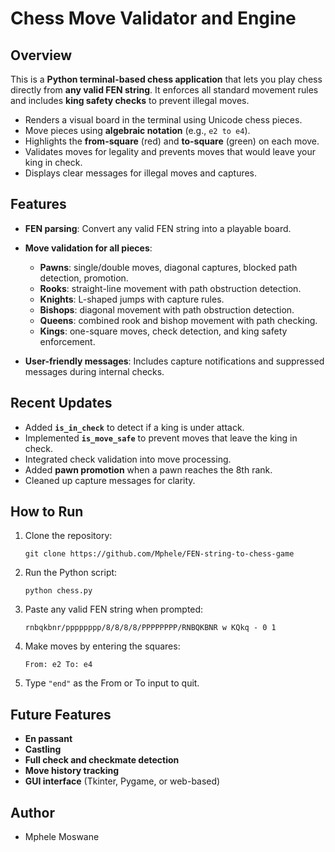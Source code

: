 # Chess Move Validator and Engine

## Overview

This is a **Python terminal-based chess application** that lets you play chess directly from **any valid FEN string**.
It enforces all standard movement rules and includes **king safety checks** to prevent illegal moves.

* Renders a visual board in the terminal using Unicode chess pieces.
* Move pieces using **algebraic notation** (e.g., `e2 to e4`).
* Highlights the **from-square** (red) and **to-square** (green) on each move.
* Validates moves for legality and prevents moves that would leave your king in check.
* Displays clear messages for illegal moves and captures.

## Features

* **FEN parsing**: Convert any valid FEN string into a playable board.
* **Move validation for all pieces**:

  * **Pawns**: single/double moves, diagonal captures, blocked path detection, promotion.
  * **Rooks**: straight-line movement with path obstruction detection.
  * **Knights**: L-shaped jumps with capture rules.
  * **Bishops**: diagonal movement with path obstruction detection.
  * **Queens**: combined rook and bishop movement with path checking.
  * **Kings**: one-square moves, check detection, and king safety enforcement.
* **User-friendly messages**: Includes capture notifications and suppressed messages during internal checks.

## Recent Updates

* Added **`is_in_check`** to detect if a king is under attack.
* Implemented **`is_move_safe`** to prevent moves that leave the king in check.
* Integrated check validation into move processing.
* Added **pawn promotion** when a pawn reaches the 8th rank.
* Cleaned up capture messages for clarity.

## How to Run

1. Clone the repository:

   ```
   git clone https://github.com/Mphele/FEN-string-to-chess-game
   ```
2. Run the Python script:

   ```
   python chess.py
   ```
3. Paste any valid FEN string when prompted:

   ```
   rnbqkbnr/pppppppp/8/8/8/8/PPPPPPPP/RNBQKBNR w KQkq - 0 1
   ```
4. Make moves by entering the squares:

   ```
   From: e2 To: e4
   ```
5. Type `"end"` as the From or To input to quit.

## Future Features

* **En passant**
* **Castling**
* **Full check and checkmate detection**
* **Move history tracking**
* **GUI interface** (Tkinter, Pygame, or web-based)

## Author

* Mphele Moswane

